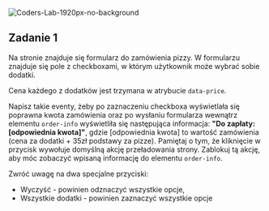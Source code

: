 ![Coders-Lab-1920px-no-background](https://user-images.githubusercontent.com/30623667/104709394-2cabee80-571f-11eb-9518-ea6a794e558e.png)


## Zadanie 1

Na stronie znajduje się formularz do zamówienia pizzy. W formularzu znajduje się pole z checkboxami, w którym użytkownik może wybrać sobie dodatki.

Cena każdego z dodatków jest trzymana w atrybucie ```data-price```.

Napisz takie eventy, żeby po zaznaczeniu checkboxa wyświetlała się poprawna kwota zamówienia oraz po wysłaniu formularza wewnątrz elementu ```order-info``` wyświetliła się następująca informacja: **"Do zapłaty: [odpowiednia kwota]"**, gdzie [odpowiednia kwota] to wartość zamówienia (cena za dodatki + 35zł podstawy za pizze). Pamiętaj o tym, że kliknięcie w przycisk wywołuje domyślną akcję przeładowania strony. Zablokuj tą akcję, aby móc zobaczyć wpisaną informację do elementu ```order-info```.

Zwróć uwagę na dwa specjalne przyciski:
* Wyczyść - powinien odznaczyć wszystkie opcje,
* Wszystkie dodatki - powinien zaznaczyć wszystkie opcje
